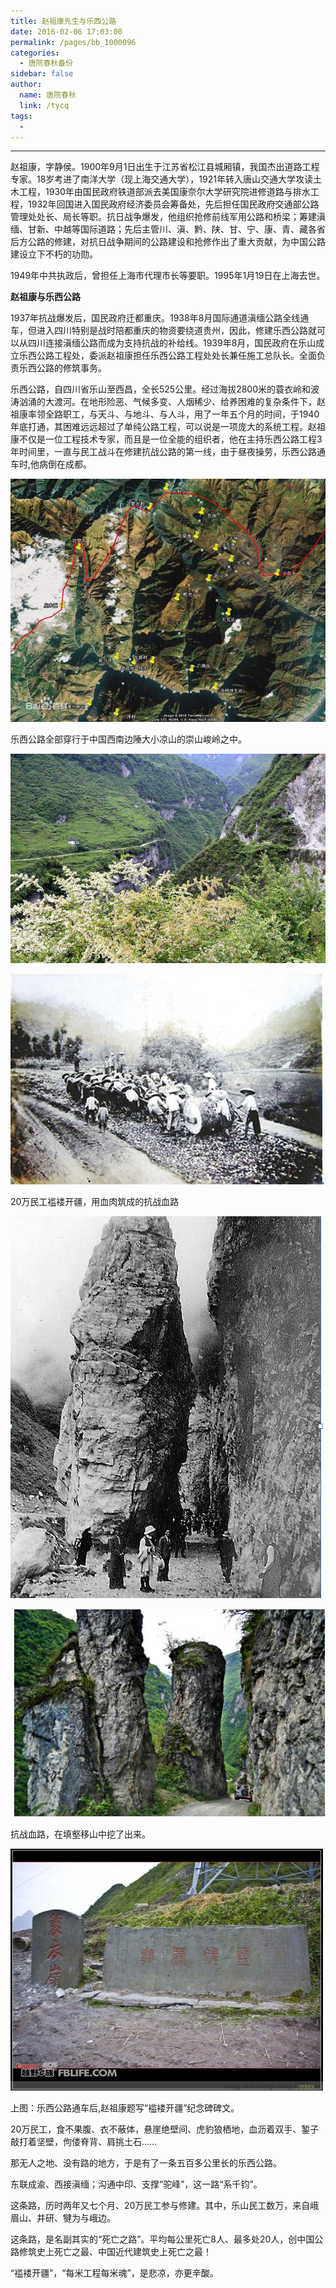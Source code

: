 ```yaml
---
title: 赵祖康先生与乐西公路
date: 2016-02-06 17:03:00
permalink: /pages/bb_1000096
categories: 
  - 唐院春秋备份
sidebar: false
author: 
  name: 唐院春秋
  link: /tycq
tags: 
  - 
---
```


* * *

赵祖康，字静侯。1900年9月1日出生于江苏省松江县城厢镇，我国杰出道路工程专家。18岁考进了南洋大学（现上海交通大学），1921年转入唐山交通大学攻读土木工程，1930年由国民政府铁道部派去美国康奈尔大学研究院进修道路与排水工程，1932年回国进入国民政府经济委员会筹备处，先后担任国民政府交通部公路管理处处长、局长等职。抗日战争爆发，他组织抢修前线军用公路和桥梁；筹建滇缅、甘新、中越等国际道路；先后主管川、滇、黔、陕、甘、宁、康、青、藏各省后方公路的修建，对抗日战争期间的公路建设和抢修作出了重大贡献，为中国公路建设立下不朽的功勋。

1949年中共执政后，曾担任上海市代理市长等要职。1995年1月19日在上海去世。

[
](http://photo.blog.sina.com.cn/showpic.html#blogid=5196320e0102ds95&url=http://s15.sinaimg.cn/orignal/5196320exaa8e1ee4985e)

**赵祖康与乐西公路**

1937年抗战爆发后，国民政府迁都重庆。1938年8月国际通道滇缅公路全线通车，但进入四川特别是战时陪都重庆的物资要绕道贵州，因此，修建乐西公路就可以从四川连接滇缅公路而成为支持抗战的补给线。1939年8月，国民政府在乐山成立乐西公路工程处，委派赵祖康担任乐西公路工程处处长兼任施工总队长。全面负责乐西公路的修筑事务。

乐西公路，自四川省乐山至西昌，全长525公里。经过海拔2800米的蓑衣岭和波涛汹涌的大渡河。在地形险恶、气候多变、人烟稀少、给养困难的复杂条件下，赵祖康率领全路职工，与天斗、与地斗、与人斗，用了一年五个月的时间，于1940年底打通，其困难远远超过了单纯公路工程，可以说是一项庞大的系统工程。赵祖康不仅是一位工程技术专家，而且是一位全能的组织者，他在主持乐西公路工程3年时间里，一直与民工战斗在修建抗战公路的第一线，由于昼夜操劳，乐西公路通车时,他病倒在成都。

![](/pic/img1.ph.126.net_irDq8356xPNOouHVExLROw==_6598183571995531552.jpg)

乐西公路全部穿行于中国西南边陲大小凉山的崇山峻岭之中。

![](/pic/img0.ph.126.net_8bz_M6d2Z91vrqWPU-NkYg==_6631377827983260903.jpg)

![](/pic/img1.ph.126.net_qCS--WsvVRHeQhfqXMtWjw==_6598217656855997056.jpg)

20万民工褴褛开疆，用血肉筑成的抗战血路

![](/pic/img0.ph.126.net_tNxbwvBxuDLz0PTK9l15eQ==_6598076919367642059.jpg)

![](/pic/img2.ph.126.net_1jMQLZd1iUdRBIoJ3gklBA==_6631285469006532260.jpg)

抗战血路，在填壑移山中挖了出来。

  

[
](http://photo.blog.sina.com.cn/showpic.html#blogid=5196320e0102ds95&url=http://s7.sinaimg.cn/orignal/5196320exaa8dcb7ceaa6)

![](/pic/img2.ph.126.net_3kaPkstwLH8xlVL7W-0oTg==_6598292423646680426.jpg)

上图：乐西公路通车后,赵祖康题写“褴褛开疆”纪念碑碑文。

  

20万民工，食不果腹、衣不蔽体，悬崖绝壁间、虎豹狼栖地，血沥着双手、錾子敲打着坚壁，佝偻脊背、肩挑土石……

那无人之地、没有路的地方，于是有了一条五百多公里长的乐西公路。

东联成渝、西接滇缅；沟通中印、支撑“驼峰”，这一路“系千钧”。

这条路，历时两年又七个月、20万民工参与修建。其中，乐山民工数万，来自峨眉山、井研、犍为与峨边。

这条路，是名副其实的“死亡之路”。平均每公里死亡8人、最多处20人，创中国公路修筑史上死亡之最、中国近代建筑史上死亡之最！

“褴褛开疆”，“每米工程每米魂”，是悲凉，亦更辛酸。